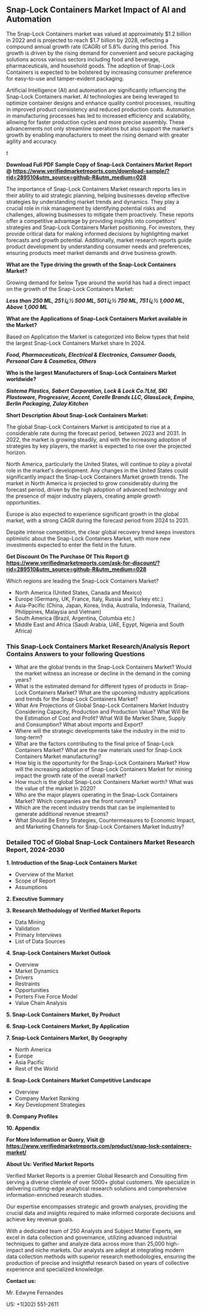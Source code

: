 <h2>Snap-Lock Containers Market Impact of AI and Automation</h2><p>The Snap-Lock Containers market was valued at approximately $1.2 billion in 2022 and is projected to reach $1.7 billion by 2028, reflecting a compound annual growth rate (CAGR) of 5.8% during this period. This growth is driven by the rising demand for convenient and secure packaging solutions across various sectors including food and beverage, pharmaceuticals, and household goods. The adoption of Snap-Lock Containers is expected to be bolstered by increasing consumer preference for easy-to-use and tamper-evident packaging.</p><p>Artificial Intelligence (AI) and automation are significantly influencing the Snap-Lock Containers market. AI technologies are being leveraged to optimize container designs and enhance quality control processes, resulting in improved product consistency and reduced production costs. Automation in manufacturing processes has led to increased efficiency and scalability, allowing for faster production cycles and more precise assembly. These advancements not only streamline operations but also support the market's growth by enabling manufacturers to meet the rising demand with greater agility and accuracy.</p>t</p><p id="" class=""><strong>Download Full PDF Sample Copy of Snap-Lock Containers Market Report @ <a href="https://www.verifiedmarketreports.com/download-sample/?rid=289510&utm_source=github-R&utm_medium=028" target="_blank">https://www.verifiedmarketreports.com/download-sample/?rid=289510&utm_source=github-R&utm_medium=028</a></strong></p><p>The importance of&nbsp;Snap-Lock Containers Market research reports lies in their ability to aid strategic planning, helping businesses develop effective strategies by understanding market trends and dynamics. They play a crucial role in risk management by identifying potential risks and challenges, allowing businesses to mitigate them proactively. These reports offer a competitive advantage by providing insights into competitors' strategies and Snap-Lock Containers Market positioning. For investors, they provide critical data for making informed decisions by highlighting market forecasts and growth potential. Additionally, market research reports guide product development by understanding consumer needs and preferences, ensuring products meet market demands and drive business growth.</p><p><strong>What are the&nbsp;Type driving the growth of the Snap-Lock Containers Market?</strong></p><p id="" class="">Growing demand for below Type around the world has had a direct impact on the growth of the Snap-Lock Containers Market:</p><em><strong>Less than 250 ML, 251 ï¿½ 500 ML, 501 ï¿½ 750 ML, 751 ï¿½ 1,000 ML, Above 1,000 ML</strong></em></p><strong>What are the&nbsp;Applications&nbsp;of Snap-Lock Containers Market available in the Market?</strong></p><p id="" class="">Based on Application the Market is categorized into Below types that held the largest Snap-Lock Containers Market share In 2024.</p><em><strong>Food, Pharmaceuticals, Electrical & Electronics, Consumer Goods, Personal Care & Cosmetics, Others</strong></em></p><strong>Who is the largest Manufacturers of Snap-Lock Containers Market worldwide?</strong></p><p><em><strong>Sistema Plastics, Sabert Corporation, Lock & Lock Co.?Ltd, SKI Plastoware, Progressive, Accent, Corelle Brands LLC, GlassLock, Empino, Berlin Packaging, Zulay Kitchen</strong></em></p><p id="" class=""><strong>Short Description About Snap-Lock Containers Market:</strong></p><p>The global Snap-Lock Containers Market is anticipated to rise at a considerable rate during the forecast period, between 2023 and 2031. In 2022, the market is growing steadily, and with the increasing adoption of strategies by key players, the market is expected to rise over the projected horizon.</p><p>North America, particularly the United States, will continue to play a pivotal role in the market's development. Any changes in the United States could significantly impact the Snap-Lock Containers Market growth trends. The market in North America is projected to grow considerably during the forecast period, driven by the high adoption of advanced technology and the presence of major industry players, creating ample growth opportunities.</p><p>Europe is also expected to experience significant growth in the global market, with a strong CAGR during the forecast period from 2024 to 2031.</p><p>Despite intense competition, the clear global recovery trend keeps investors optimistic about the Snap-Lock Containers Market, with more new investments expected to enter the field in the future.</p><p id="" class=""><strong>Get Discount On The Purchase Of This Report @ <a href="https://www.verifiedmarketreports.com/ask-for-discount/?rid=289510&utm_source=github-R&utm_medium=028" target="_blank">https://www.verifiedmarketreports.com/ask-for-discount/?rid=289510&utm_source=github-R&utm_medium=028</a></strong></p>Which regions are leading the Snap-Lock Containers Market?</p><ul><li>North America (United States, Canada and Mexico)</li><li>Europe (Germany, UK, France, Italy, Russia and Turkey etc.)</li><li>Asia-Pacific (China, Japan, Korea, India, Australia, Indonesia, Thailand, Philippines, Malaysia and Vietnam)</li><li>South America (Brazil, Argentina, Columbia etc.)</li><li>Middle East and Africa (Saudi Arabia, UAE, Egypt, Nigeria and South Africa)</li></ul><h3 id="" class="">This Snap-Lock Containers Market Research/Analysis Report Contains Answers to your following Questions</h3><ul><li>What are the global trends in the Snap-Lock Containers Market? Would the market witness an increase or decline in the demand in the coming years?</li><li>What is the estimated demand for different types of products in Snap-Lock Containers Market? What are the upcoming industry applications and trends for the Snap-Lock Containers Market?</li><li>What Are Projections of Global Snap-Lock Containers Market Industry Considering Capacity, Production and Production Value? What Will Be the Estimation of Cost and Profit? What Will Be Market Share, Supply and Consumption? What about imports and Export?</li><li>Where will the strategic developments take the industry in the mid to long-term?</li><li>What are the factors contributing to the final price of Snap-Lock Containers Market? What are the raw materials used for Snap-Lock Containers Market manufacturing?</li><li>How big is the opportunity for the Snap-Lock Containers Market? How will the increasing adoption of Snap-Lock Containers Market for mining impact the growth rate of the overall market?</li><li>How much is the global Snap-Lock Containers Market worth? What was the value of the market In 2020?</li><li>Who are the major players operating in the Snap-Lock Containers Market? Which companies are the front runners?</li><li>Which are the recent industry trends that can be implemented to generate additional revenue streams?</li><li>What Should Be Entry Strategies, Countermeasures to Economic Impact, and Marketing Channels for Snap-Lock Containers Market Industry?</li></ul><h3 id="" class="">Detailed TOC of Global Snap-Lock Containers Market Research Report, 2024-2030</h3><p id="" class=""><strong>1. Introduction of the Snap-Lock Containers Market</strong></p><ul><li>Overview of the Market</li><li>Scope of Report</li><li>Assumptions</li></ul><p id="" class=""><strong>2. Executive Summary</strong></p><p id="" class=""><strong>3. Research Methodology of Verified Market Reports</strong></p><ul><li>Data Mining</li><li>Validation</li><li>Primary Interviews</li><li>List of Data Sources</li></ul><p id="" class=""><strong>4. Snap-Lock Containers Market Outlook</strong></p><ul><li>Overview</li><li>Market Dynamics</li><li>Drivers</li><li>Restraints</li><li>Opportunities</li><li>Porters Five Force Model</li><li>Value Chain Analysis</li></ul><p id="" class=""><strong>5. Snap-Lock Containers Market, By Product</strong></p><p id="" class=""><strong>6. Snap-Lock Containers Market, By Application</strong></p><p id="" class=""><strong>7. Snap-Lock Containers Market, By Geography</strong></p><ul><li>North America</li><li>Europe</li><li>Asia Pacific</li><li>Rest of the World</li></ul><p id="" class=""><strong>8. Snap-Lock Containers Market Competitive Landscape</strong></p><ul><li>Overview</li><li>Company Market Ranking</li><li>Key Development Strategies</li></ul><p id="" class=""><strong>9. Company Profiles</strong></p><p id="" class=""><strong>10. Appendix</strong></p><p id="" class=""><strong>For More Information or Query, Visit @ <a href="https://www.verifiedmarketreports.com/product/snap-lock-containers-market/" target="_blank">https://www.verifiedmarketreports.com/product/snap-lock-containers-market/</a></strong></p><p id="" class=""><strong>About Us: Verified Market Reports</strong></p><p id="" class="">Verified Market Reports is a premier Global Research and Consulting firm serving a diverse clientele of over 5000+ global customers. We specialize in delivering cutting-edge analytical research solutions and comprehensive information-enriched research studies.</p><p id="" class="">Our expertise encompasses strategic and growth analyses, providing the crucial data and insights required to make informed corporate decisions and achieve key revenue goals.</p><p id="" class="">With a dedicated team of 250 Analysts and Subject Matter Experts, we excel in data collection and governance, utilizing advanced industrial techniques to gather and analyze data across more than 25,000 high-impact and niche markets. Our analysts are adept at integrating modern data collection methods with superior research methodologies, ensuring the production of precise and insightful research based on years of collective experience and specialized knowledge.</p><p id="" class=""><strong>Contact us:</strong></p><p id="" class="">Mr. Edwyne Fernandes</p><p id="" class="">US: +1(302) 551-2611</p>